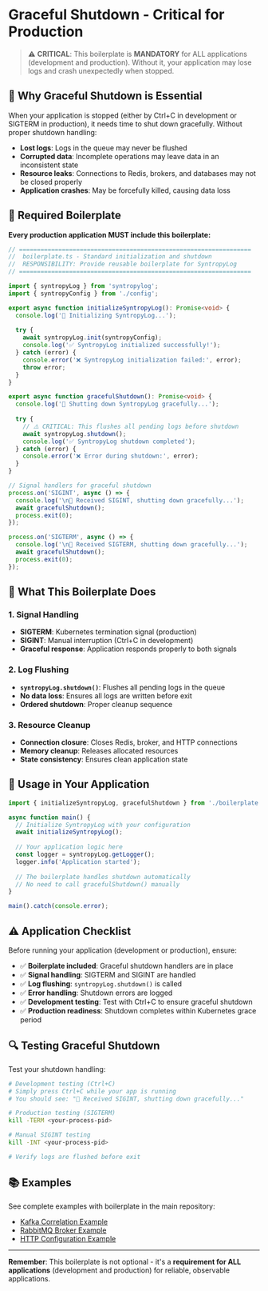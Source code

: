 # Graceful Shutdown - Critical for Production

> ⚠️ **CRITICAL**: This boilerplate is **MANDATORY** for ALL applications (development and production). Without it, your application may lose logs and crash unexpectedly when stopped.

## 🚨 Why Graceful Shutdown is Essential

When your application is stopped (either by Ctrl+C in development or SIGTERM in production), it needs time to shut down gracefully. Without proper shutdown handling:

- **Lost logs**: Logs in the queue may never be flushed
- **Corrupted data**: Incomplete operations may leave data in an inconsistent state
- **Resource leaks**: Connections to Redis, brokers, and databases may not be closed properly
- **Application crashes**: May be forcefully killed, causing data loss

## 🔧 Required Boilerplate

**Every production application MUST include this boilerplate:**

```typescript
// =================================================================
//  boilerplate.ts - Standard initialization and shutdown
//  RESPONSIBILITY: Provide reusable boilerplate for SyntropyLog
// =================================================================

import { syntropyLog } from 'syntropylog';
import { syntropyConfig } from './config';

export async function initializeSyntropyLog(): Promise<void> {
  console.log('🚀 Initializing SyntropyLog...');
  
  try {
    await syntropyLog.init(syntropyConfig);
    console.log('✅ SyntropyLog initialized successfully!');
  } catch (error) {
    console.error('❌ SyntropyLog initialization failed:', error);
    throw error;
  }
}

export async function gracefulShutdown(): Promise<void> {
  console.log('🔄 Shutting down SyntropyLog gracefully...');
  
  try {
    // ⚠️ CRITICAL: This flushes all pending logs before shutdown
    await syntropyLog.shutdown();
    console.log('✅ SyntropyLog shutdown completed');
  } catch (error) {
    console.error('❌ Error during shutdown:', error);
  }
}

// Signal handlers for graceful shutdown
process.on('SIGINT', async () => {
  console.log('\n🛑 Received SIGINT, shutting down gracefully...');
  await gracefulShutdown();
  process.exit(0);
});

process.on('SIGTERM', async () => {
  console.log('\n🛑 Received SIGTERM, shutting down gracefully...');
  await gracefulShutdown();
  process.exit(0);
});
```

## 🎯 What This Boilerplate Does

### **1. Signal Handling**
- **SIGTERM**: Kubernetes termination signal (production)
- **SIGINT**: Manual interruption (Ctrl+C in development)
- **Graceful response**: Application responds properly to both signals

### **2. Log Flushing**
- **`syntropyLog.shutdown()`**: Flushes all pending logs in the queue
- **No data loss**: Ensures all logs are written before exit
- **Ordered shutdown**: Proper cleanup sequence

### **3. Resource Cleanup**
- **Connection closure**: Closes Redis, broker, and HTTP connections
- **Memory cleanup**: Releases allocated resources
- **State consistency**: Ensures clean application state

## 🚀 Usage in Your Application

```typescript
import { initializeSyntropyLog, gracefulShutdown } from './boilerplate';

async function main() {
  // Initialize SyntropyLog with your configuration
  await initializeSyntropyLog();
  
  // Your application logic here
  const logger = syntropyLog.getLogger();
  logger.info('Application started');
  
  // The boilerplate handles shutdown automatically
  // No need to call gracefulShutdown() manually
}

main().catch(console.error);
```

## ⚠️ Application Checklist

Before running your application (development or production), ensure:

- ✅ **Boilerplate included**: Graceful shutdown handlers are in place
- ✅ **Signal handling**: SIGTERM and SIGINT are handled
- ✅ **Log flushing**: `syntropyLog.shutdown()` is called
- ✅ **Error handling**: Shutdown errors are logged
- ✅ **Development testing**: Test with Ctrl+C to ensure graceful shutdown
- ✅ **Production readiness**: Shutdown completes within Kubernetes grace period

## 🔍 Testing Graceful Shutdown

Test your shutdown handling:

```bash
# Development testing (Ctrl+C)
# Simply press Ctrl+C while your app is running
# You should see: "🛑 Received SIGINT, shutting down gracefully..."

# Production testing (SIGTERM)
kill -TERM <your-process-pid>

# Manual SIGINT testing
kill -INT <your-process-pid>

# Verify logs are flushed before exit
```

## 📚 Examples

See complete examples with boilerplate in the main repository:
- [Kafka Correlation Example](https://github.com/Syntropysoft/SyntropyLog/tree/main/sub-modules/examples/20-basic-kafka-correlation)
- [RabbitMQ Broker Example](https://github.com/Syntropysoft/SyntropyLog/tree/main/sub-modules/examples/21-basic-rabbitmq-broker)
- [HTTP Configuration Example](https://github.com/Syntropysoft/SyntropyLog/tree/main/sub-modules/examples/09-http-configuration)

---

**Remember**: This boilerplate is not optional - it's a **requirement for ALL applications** (development and production) for reliable, observable applications. 